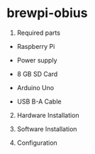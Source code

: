 # brewpi-obius
1. Required parts
 - Raspberry Pi 
 - Power supply
 - 8 GB SD Card
 
 - Arduino Uno
 - USB B-A Cable


2. Hardware Installation

3. Software Installation

4. Configuration
